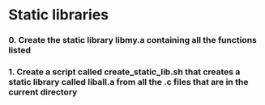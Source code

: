 # Static libraries

### 0. Create the static library libmy.a containing all the functions listed

### 1. Create a script called create_static_lib.sh that creates a static library called liball.a from all the .c files that are in the current directory
